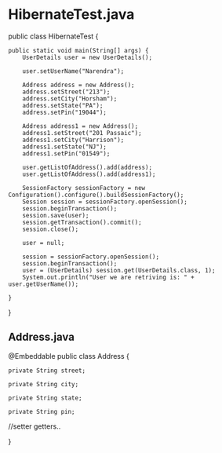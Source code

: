 # HibernateTest.java

public class HibernateTest {

	public static void main(String[] args) {
		UserDetails user = new UserDetails();

		user.setUserName("Narendra");

		Address address = new Address();
		address.setStreet("213");
		address.setCity("Horsham");
		address.setState("PA");
		address.setPin("19044");

		Address address1 = new Address();
		address1.setStreet("201 Passaic");
		address1.setCity("Harrison");
		address1.setState("NJ");
		address1.setPin("01549");

		user.getListOfAddress().add(address);
		user.getListOfAddress().add(address1);

		SessionFactory sessionFactory = new Configuration().configure().buildSessionFactory();
		Session session = sessionFactory.openSession();
		session.beginTransaction();
		session.save(user);
		session.getTransaction().commit();
		session.close();

		user = null;

		session = sessionFactory.openSession();
		session.beginTransaction();
		user = (UserDetails) session.get(UserDetails.class, 1);
		System.out.println("User we are retriving is: " + user.getUserName());

	}

}

## Address.java

@Embeddable
public class Address {

	private String street;

	private String city;

	private String state;

	private String pin;
  
  //setter getters..
  
  }
